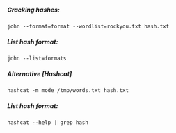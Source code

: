##### Cracking hashes:
```
john --format=format --wordlist=rockyou.txt hash.txt
```

##### List hash format:
```
john --list=formats
```

##### Alternative [Hashcat]

```
hashcat -m mode /tmp/words.txt hash.txt
```

##### List hash format:
```
hashcat --help | grep hash
```
